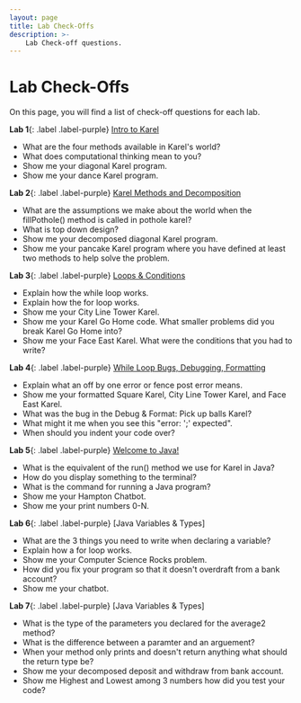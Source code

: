 ```yaml
---
layout: page
title: Lab Check-Offs
description: >-
    Lab Check-off questions.
---
```


# Lab Check-Offs

On this page, you will find a list of check-off questions for each lab.

**Lab 1**{: .label .label-purple} [Intro to Karel](https://edstem.org/us/courses/24341/lessons/42800)
* What are the four methods available in Karel's world?
* What does computational thinking mean to you?
* Show me your diagonal Karel program.
* Show me your dance Karel program.

**Lab 2**{: .label .label-purple} [Karel Methods and Decomposition](https://edstem.org/us/courses/24341/lessons/43979/)
* What are the assumptions we make about the world when the fillPothole() method is called in pothole karel?
* What is top down design?
* Show me your decomposed diagonal Karel program.
* Show me your pancake Karel program where you have defined at least two methods to help solve the problem.

**Lab 3**{: .label .label-purple} [Loops & Conditions](https://edstem.org/us/courses/24341/lessons/44595/)
* Explain how the while loop works.
* Explain how the for loop works.
* Show me your City Line Tower Karel.
* Show me your Karel Go Home code. What smaller problems did you break Karel Go Home into?
* Show me your Face East Karel. What were the conditions that you had to write?

**Lab 4**{: .label .label-purple} [While Loop Bugs, Debugging, Formatting](https://edstem.org/us/courses/24341/lessons/44595/)
* Explain what an off by one error or fence post error means.
* Show me your formatted Square Karel, City Line Tower Karel, and Face East Karel.
* What was the bug in the Debug & Format: Pick up balls Karel?
* What might it me when you see this "error: ';' expected".
* When should you indent your code over?

**Lab 5**{: .label .label-purple} [Welcome to Java!](https://edstem.org/us/courses/24341/lessons/44595/)
* What is the equivalent of the run() method we use for Karel in Java?
* How do you display something to the terminal?
* What is the command for running a Java program?
* Show me your Hampton Chatbot.
* Show me your print numbers 0-N.

**Lab 6**{: .label .label-purple} [Java Variables & Types]
* What are the 3 things you need to write when declaring a variable?
* Explain how a for loop works.
* Show me your Computer Science Rocks problem.
* How did you fix your program so that it doesn't overdraft from a bank account?
* Show me your chatbot.

**Lab 7**{: .label .label-purple} [Java Variables & Types]
* What is the type of the parameters you declared for the average2 method?
* What is the difference between a paramter and an arguement? 
* When your method only prints and doesn't return anything what should the return type be?
* Show me your decomposed deposit and withdraw from bank account.
* Show me Highest and Lowest among 3 numbers how did you test your code?
